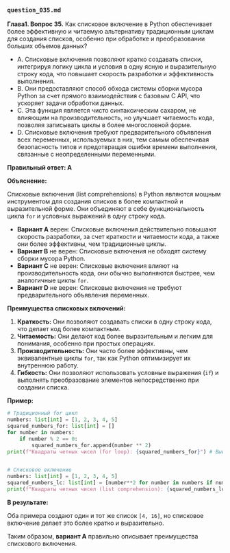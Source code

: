 ### `question_035.md`

**Глава1. Вопрос 35.** Как списковое включение в Python обеспечивает более эффективную и читаемую альтернативу традиционным циклам для создания списков, особенно при обработке и преобразовании больших объемов данных?

- A.  Списковые включения позволяют кратко создавать списки, интегрируя логику цикла и условия в одну ясную и выразительную строку кода, что повышает скорость разработки и эффективность выполнения.
- B.  Они предоставляют способ обхода системы сборки мусора Python за счет прямого взаимодействия с базовым C API, что ускоряет задачи обработки данных.
- C.  Эта функция является чисто синтаксическим сахаром, не влияющим на производительность, но улучшает читаемость кода, позволяя записывать циклы в более многословной форме.
- D.  Списковые включения требуют предварительного объявления всех переменных, используемых в них, тем самым обеспечивая безопасность типов и предотвращая ошибки времени выполнения, связанные с неопределенными переменными.

**Правильный ответ: A**

**Объяснение:**

Списковые включения (list comprehensions) в Python являются мощным инструментом для создания списков в более компактной и выразительной форме. Они объединяют в себе функциональность цикла `for` и условных выражений в одну строку кода.

*   **Вариант A** верен: Списковые включения действительно повышают скорость разработки, за счет краткости и читаемости кода, а также они более эффективны, чем традиционные циклы.
*   **Вариант B** не верен: Списковые включения не обходят систему сборки мусора Python.
*   **Вариант C** не верен: Списковые включения влияют на производительность кода, они обычно выполняются быстрее, чем аналогичные циклы `for`.
*   **Вариант D** не верен: Списковые включения не требуют предварительного объявления переменных.

**Преимущества списковых включений:**

1.  **Краткость:** Они позволяют создавать списки в одну строку кода, что делает код более компактным.
2.  **Читаемость:** Они делают код более выразительным и легким для понимания, особенно при простых операциях.
3.  **Производительность:** Они часто более эффективны, чем эквивалентные циклы `for`, так как Python оптимизирует их внутреннюю работу.
4.  **Гибкость:** Они позволяют использовать условные выражения (`if`) и выполнять преобразование элементов непосредственно при создании списка.

**Пример:**

```python
# Традиционный for цикл
numbers: list[int] = [1, 2, 3, 4, 5]
squared_numbers_for: list[int] = []
for number in numbers:
    if number % 2 == 0:
        squared_numbers_for.append(number ** 2)
print(f"Квадраты четных чисел (for loop): {squared_numbers_for}") # Вывод: Квадраты четных чисел (for loop): [4, 16]


# Списковое включение
numbers: list[int] = [1, 2, 3, 4, 5]
squared_numbers_lc: list[int] = [number**2 for number in numbers if number % 2 == 0]
print(f"Квадраты четных чисел (list comprehension): {squared_numbers_lc}") # Вывод: Квадраты четных чисел (list comprehension): [4, 16]
```

**В результате:**

Оба примера создают один и тот же список `[4, 16]`, но списковое включение делает это более кратко и выразительно.

Таким образом, **вариант A** правильно описывает преимущества спискового включения.
